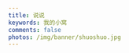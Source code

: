 ```yaml
---
title: 说说
keywords: 我的小窝
comments: false
photos: /img/banner/shuoshuo.jpg
---
```

<div id="artitalk_main"></div>
<script>
    if (window.artitalk===undefined){
        window.artitalk=new Artitalk();
    }
    window.artitalk.init({
    appId: '6PQcTkHfheSIKOymTCUbiDsc-MdYXbMMI',
    appKey: 'wfyWbG3H3Yxfwq2KLiphW0NI',
    pageSize: 3,
    color1: '#d9d9f3',
    color2: '#ceefe4',
    color3: 'black',
    atComment: 0,
})
</script>
